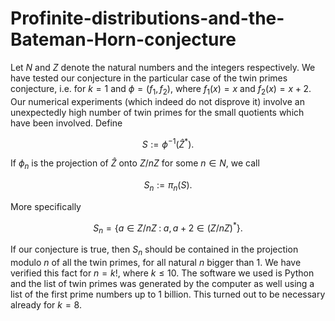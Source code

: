 # Profinite-distributions-and-the-Bateman-Horn-conjecture

Let $N$ and $Z$ denote the natural numbers and the integers respectively. We have tested our conjecture  in the particular case of the twin primes conjecture, i.e. for $k=1$ and $\phi=(f_1,f_2)$, where $f_1(x)=x$ and $f_2(x)=x+2$. Our numerical experiments (which indeed do not disprove it) involve an unexpectedly high number of twin primes for the  small quotients which have been involved.  Define
```math
S:=\phi^{-1}(\hat{Z}^{*}).
```
If $\phi_n$ is the projection of $\widehat{Z}$ onto $Z/nZ$ for some $n\in N$, we call
```math
S_n:=\pi_n(S).
```
More specifically
```math
S_n=\{a\in Z/nZ\;:\;a, a+2\in (Z/nZ)^{*}\}.
```
If our conjecture  is true, then $S_n$ should be contained in the projection modulo $n$ of all the twin primes, for all natural $n$ bigger than $1$. We have verified this fact for $n=k!$, where $k\le10$. The software we used is Python and the list of twin primes was generated by the computer as well using a list of the first prime numbers up to 1 billion. This turned out to be necessary already for $k=8$.
